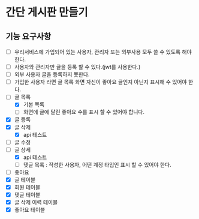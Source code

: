# 간단 게시판 만들기

## 기능 요구사항
* [ ] 우리서비스에 가입되어 있는 사용자, 관리자 또는 외부사용 모두 쓸 수 있도록 해야 한다.
* [ ] 사용자와 관리자만 글을 등록 할 수 있다.(jwt를 사용한다.)
* [ ] 외부 사용자 글을 등록하지 못한다.
* [ ] 가입한 사용자 라면 글 목록 화면 자신이 좋아요  글인지 아닌지 표시해  수 있어야 한다.
* [ ] 글 목록
  * [x] 기본 목록
  * [ ] 화면에 글에 달린 좋아요 수를 표시 할 수 있어야 합니다.
* [x] 글 등록
* [x] 글 삭제
  * [x] api 테스트
* [ ] 글 수정
* [ ] 글 상세
  *  [x] api 테스트
  * [ ] 댓글 목록 : 작성한 사용자, 어떤 계정 타입인 표시 할 수 있어야 한다. 
* [ ] 좋아요
* [x] 글 테이블
* [x] 회원 테이블
* [x] 댓글 테이블
* [x] 글 삭제 이력 테이블
* [x] 좋아요 테이블
